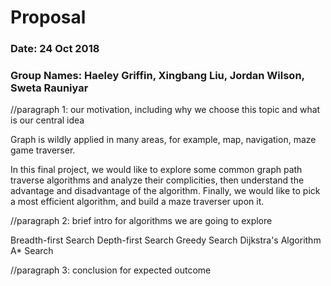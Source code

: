 # Proposal

### Date: 24 Oct 2018
### Group Names: Haeley Griffin, Xingbang Liu, Jordan Wilson, Sweta Rauniyar

//paragraph 1: our motivation, including why we choose this topic and what is our central idea

Graph is wildly applied in many areas, for example, map, navigation, maze game traverser.

In this final project, we would like to explore some common graph path traverse algorithms and analyze their complicities, then understand the advantage and disadvantage of the algorithm. Finally, we would like to pick a most efficient algorithm, and build a maze traverser upon it.

//paragraph 2: brief intro for algorithms we are going to explore

Breadth-first Search
Depth-first Search
Greedy Search
Dijkstra's Algorithm
A* Search

//paragraph 3: conclusion for expected outcome

